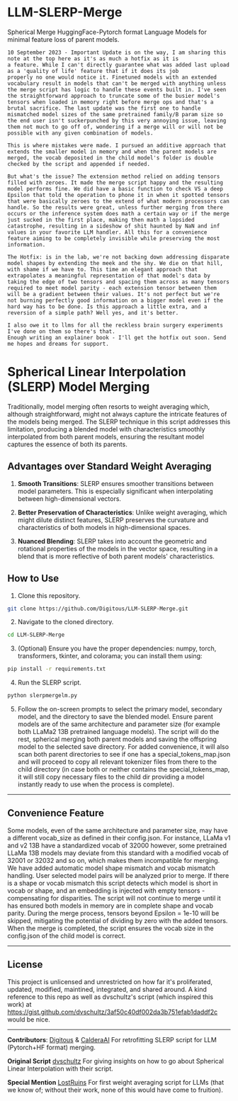 # LLM-SLERP-Merge
Spherical Merge HuggingFace-Pytorch format Language Models for minimal feature loss of parent models.

```
10 September 2023 - Important Update is on the way, I am sharing this note at the top here as it's as much a hotfix as it is
a feature. While I can't directly guarantee what was added last upload as a 'quality of life' feature that if it does its job
properly no one would notice it. Finetuned models with an extended vocabulary result in models that can't be merged with anything unless the merge script has logic to handle these events built in. I've seen the straightforward approach to truncate some of the busier model's tensors when loaded in memory right before merge ops and that's a brutal sacrifice. The last update was the first one to handle mismatched model sizes of the same pretrained family/B param size so the end user isn't suckerpunched by this very annoying issue, leaving them not much to go off of, wondering if a merge will or will not be possible with any given combination of models.

This is where mistakes were made. I pursued an additive approach that extends the smaller model in memory and when the parent models are merged, the vocab deposited in the child model's folder is double checked by the script and appended if needed.

But what's the issue? The extension method relied on adding tensors filled with zeroes. It made the merge script happy and the resulting model performs fine. We did have a basic function to check VS a deep Epsilon that told the operation to phone it in when it spotted tensors that were basically zeroes to the extend of what modern processors can handle. So the results were great, unless further merging from there occurs or the inference system does math a certain way or if the merge just sucked in the first place, making then math a lopsided catastrophe, resulting in a sideshow of shit haunted by NaN and inf values in your favorite LLM handler. All this for a convenience feature aiming to be completely invisible while preserving the most information.

The Hotfix: is in the lab, we're not backing down addressing disparate model shapes by extending the meek and the shy. We die on that hill, with shame if we have to. This time an elegant approach that extrapolates a meaningful representation of that model's data by taking the edge of two tensors and spacing them across as many tensors required to meet model parity - each extension tensor between them will be a gradient between their values. It's not perfect but we're not burning perfectly good information on a bigger model even if the hard way has to be done. Is this approach a little extra, and a reversion of a simple path? Well yes, and it's better.

I also owe it to llms for all the reckless brain surgery experiments I've done on them so there's that.
Enough writing an explainer book - I'll get the hotfix out soon. Send me hopes and dreams for support.

```

# Spherical Linear Interpolation (SLERP) Model Merging

Traditionally, model merging often resorts to weight averaging which, although straightforward, might not always capture the intricate features of the models being merged. The SLERP technique in this script addresses this limitation, producing a blended model with characteristics smoothly interpolated from both parent models, ensuring the resultant model captures the essence of both its parents.

## Advantages over Standard Weight Averaging

1. **Smooth Transitions**: SLERP ensures smoother transitions between model parameters. This is especially significant when interpolating between high-dimensional vectors.
  
2. **Better Preservation of Characteristics**: Unlike weight averaging, which might dilute distinct features, SLERP preserves the curvature and characteristics of both models in high-dimensional spaces.

3. **Nuanced Blending**: SLERP takes into account the geometric and rotational properties of the models in the vector space, resulting in a blend that is more reflective of both parent models' characteristics.

## How to Use

1. Clone this repository.
```bash
git clone https://github.com/Digitous/LLM-SLERP-Merge.git
```
2. Navigate to the cloned directory.
```bash
cd LLM-SLERP-Merge
```
3. (Optional) Ensure you have the proper dependencies: numpy, torch, transformers, tkinter, and colorama; you can install them using:
```bash
pip install -r requirements.txt
```
4. Run the SLERP script.
```bash
python slerpmergelm.py
```
5. Follow the on-screen prompts to select the primary model, secondary model, and the directory to save the blended model. Ensure parent models are of the same architecture and parameter size (for example both LLaMa2 13B pretrained language models). The script will do the rest, spherical merging both parent models and saving the offspring model to the selected save directory. For added convenience, it will also scan both parent directories to see if one has a special_tokens_map.json and will proceed to copy all relevant tokenizer files from there to the child directory (in case both or neither contains the special_tokens_map, it will still copy necessary files to the child dir providing a model instantly ready to use when the process is complete).

---

## Convenience Feature

Some models, even of the same architecture and parameter size, may have a different vocab_size as defined in their config.json. For instance, LLaMa v1 and v2 13B have a standardized vocab of 32000 however, some pretrained LLaMa 13B models may deviate from this standard with a modified vocab of 32001 or 32032 and so on, which makes them incompatible for merging. We have added automatic model shape mismatch and vocab mismatch handling. User selected model pairs will be analyzed prior to merge. If there is a shape or vocab mismatch this script detects which model is short in vocab or shape, and an embedding is injected with empty tensors - compensating for disparities. The script will not continue to merge until it has ensured both models in memory are in complete shape and vocab parity. During the merge process, tensors beyond Epsilon = 1e-10 will be skipped, mitigating the potential of dividing by zero with the added tensors. When the merge is completed, the script ensures the vocab size in the config.json of the child model is correct. 

---

## License

This project is unlicensed and unrestricted on how far it's proliferated, updated, modified, maintined, integrated, and shared around. A kind reference to this repo as well as dvschultz's script (which inspired this work) at https://gist.github.com/dvschultz/3af50c40df002da3b751efab1daddf2c would be nice.

---

**Contributors**: [Digitous](https://github.com/Digitous) & [CalderaAI](https://huggingface.co/CalderaAI) For retrofitting SLERP script for LLM (Pytorch+HF format) merging.

**Original Script** [dvschultz](https://gist.github.com/dvschultz/3af50c40df002da3b751efab1daddf2c) For giving insights on how to go about Spherical Linear Interpolation with their script.

**Special Mention** [LostRuins](https://github.com/LostRuins) For first weight averaging script for LLMs (that we know of; without their work, none of this would have come to fruition).
